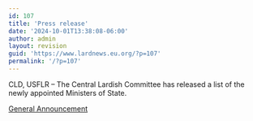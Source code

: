 ```yaml
---
id: 107
title: 'Press release'
date: '2024-10-01T13:38:08-06:00'
author: admin
layout: revision
guid: 'https://www.lardnews.eu.org/?p=107'
permalink: '/?p=107'
---
```


CLD, USFLR – The Central Lardish Committee has released a list of the newly appointed Ministers of State.

[General Announcement](https://www.lardnews.eu.org/wp-content/uploads/2024/10/General-Announcement.pdf)